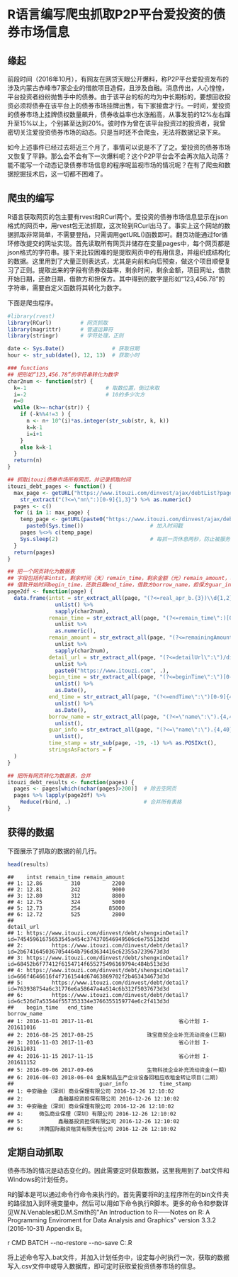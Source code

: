 R语言编写爬虫抓取P2P平台爱投资的债券市场信息
================

缘起
----

前段时间（2016年10月），有网友在网贷天眼公开爆料，称P2P平台爱投资发布的涉及内蒙古赤峰市7家企业的借款项目造假，且涉及自融。消息传出，人心惶惶，平台投资者纷纷抛售手中的债券。由于该平台的标的均为中长期标的，要想回收投资必须将债券在该平台上的债券市场挂牌出售，有下家接盘才行。一时间，爱投资的债券市场上挂牌债权数量飙升，债券收益率也水涨船高，从事发前的12%左右蹿升至15%以上，个别甚至达到20%。彼时作为曾在该平台投资过的投资者，我曾密切关注爱投资债券市场的动态。只是当时还不会爬虫，无法将数据记录下来。

如今上述事件已经过去将近三个月了，事情可以说是不了了之。爱投资的债券市场又恢复了平静。那么会不会有下一次爆料呢？这个P2P平台会不会再次陷入动荡？能不能写一个动态记录债券市场信息的程序呢监视市场的情况呢？在有了爬虫和数据挖掘技术后，这一切都不困难了。

爬虫的编写
----------

R语言获取网页的包主要有rvest和RCurl两个。爱投资的债券市场信息显示在json格式的网页中，用rvest包无法抓取，这次轮到RCurl出马了。事实上这个网站的数据抓取非常简单，不需要登陆，只需调用getURL()函数即可。翻页功能通过for循环修改提交的网址实现。首先读取所有网页并储存在变量pages中，每个网页都是json格式的字符串。接下来比较困难的是提取网页中的有用信息，并组织成结构化的数据。这里用到了大量正则表达式，尤其是向前和向后预查，做这个项目顺便复习了正则。提取出来的字段有债券收益率，剩余时间，剩余金额，项目网址，借款开始日期，还款日期，借款方和担保方。其中得到的数字是形如“123,456.78”的字符串，需要自定义函数将其转化为数字。

下面是爬虫程序。

``` r
#library(rvest)
library(RCurl)         # 网页抓取
library(magrittr)      # 管道运算符
library(stringr)       # 字符处理，正则

date <- Sys.Date()               # 获取日期
hour <- str_sub(date(), 12, 13)  # 获取小时

### functions
## 把形如“123,456.78”的字符串转化为数字
char2num <- function(str) {
  k=-1                         # 取数位置，倒过来取
  i=-2                         # 10的多少次方
  n=0
  while (k>=-nchar(str)) {
    if (-k%%4!=3 ) {
      n <- n+ 10^(i)*as.integer(str_sub(str, k, k))
      k=k-1
      i=i+1
    }
    else k=k-1
  }
  return(n)
}

## 抓取itouzi债券市场所有网页，并记录抓取时间
itouzi_debt_pages <- function() {
  max_page <- getURL("https://www.itouzi.com/dinvest/ajax/debtList?page=1", encoding="UTF-8") %>%
    str_extract("(?<=\"nn\":)[0-9]{1,3}") %>% as.numeric()               # 获取页码
  pages <- c()
  for (i in 1: max_page) {
    temp_page <- getURL(paste0("https://www.itouzi.com/dinvest/ajax/debtList?page=", i), encoding="UTF-8") %>%
      paste0(Sys.time())                     # 加入时间戳
    pages %<>% c(temp_page)
    Sys.sleep(2)                             # 每抓一页休息两秒，防止被服务器封ip
  }
  return(pages)
}

## 把一个网页转化为数据表
## 字段包括利率intst，剩余时间（天）remain_time，剩余金额（元）remain_amount，项目网址detail_url，
## 借款开始时间begin_time，还款日期end_time，借款方borrow_name，担保方guar_info和信息抓取时间time_stamp。
page2df <- function(page) {
  data.frame(intst = str_extract_all(page, "(?<=real_apr_b.{3})\\d{1,2}\\.\\d{2}") %>%
               unlist() %>%
               sapply(char2num),
             remain_time = str_extract_all(page, "(?<=remain_time\":)[0-9]+") %>% 
               unlist %>%
               as.numeric(),
             remain_amount = str_extract_all(page, "(?<=remainingAmount\":\")([0-9]{1,3},){0,3}([0-9]{1,3}\\.[0-9]{2})") %>%
               unlist %>%
               sapply(char2num),
             detail_url = str_extract_all(page, "(?<=detailUrl\":\")/dinvest/debt/[a-zA-Z]+\\?id=[0-9a-z]{48}") %>%
               unlist %>%
               paste0("https://www.itouzi.com", .),
             begin_time = str_extract_all(page, "(?<=beginTime\":\")[0-9]{4}-[0-9]{2}-[0-9]{2}") %>%
               unlist() %>%
               as.Date(),
             end_time = str_extract_all(page, "(?<=endTime\":\")[0-9]{4}-[0-9]{2}-[0-9]{2}")%>%
               unlist() %>%
               as.Date(),
             borrow_name = str_extract_all(page, "(?<=\"name\":\").{4,40}(?=\",\"style_cn)") %>%
               unlist(),
             guar_info = str_extract_all(page, "(?<=\"name\":\").{4,40}(?=.{6}((type)|(pager)))") %>%
               unlist(),
             time_stamp = str_sub(page, -19, -1) %>% as.POSIXct(),      
             stringsAsFactors = F
  )
}

## 把所有网页转化为数据表，合并
itouzi_debt_results <- function(pages) {
  pages <- pages[which(nchar(pages)>200)]  # 除去空网页
  pages %>% lapply(page2df) %>%
    Reduce(rbind, .)                       # 合并所有表格
}
```

获得的数据
----------

下面展示了抓取的数据的前几行。

``` r
head(results)
```

    ##    intst remain_time remain_amount
    ## 1: 12.86         310          2200
    ## 2: 12.81         242          9000
    ## 3: 12.80         312          8800
    ## 4: 12.75         324          5000
    ## 5: 12.73         254         85000
    ## 6: 12.72         525          2800
    ##                                                                                                detail_url
    ## 1: https://www.itouzi.com/dinvest/debt/shengxinDetail?id=74545961675653545a454c374370546949506c6e75513d3d
    ## 2:         https://www.itouzi.com/dinvest/debt/detail?id=2b67416450367054464b796d3634416c62355a7239673d3d
    ## 3: https://www.itouzi.com/dinvest/debt/shengxinDetail?id=68452b6f77412f6154714f655275496169794c484b513d3d
    ## 4: https://www.itouzi.com/dinvest/debt/shengxinDetail?id=666f4646616f4f7161544d67463869702f2b463434673d3d
    ## 5:         https://www.itouzi.com/dinvest/debt/detail?id=763938754a6c31776e6a58647a4a514c6b312f5037673d3d
    ## 6:         https://www.itouzi.com/dinvest/debt/detail?id=6c526d7a53544f557353334e3766355159774e6c2f413d3d
    ##    begin_time   end_time                                    borrow_name
    ## 1: 2016-11-01 2017-11-01                           省心计划 I-201611016
    ## 2: 2016-08-25 2017-08-25                 珠宝商贸企业补充流动资金(三期)
    ## 3: 2016-11-03 2017-11-03                           省心计划 I-201611031
    ## 4: 2016-11-15 2017-11-15                           省心计划 I-201611152
    ## 5: 2016-09-06 2017-09-06                 生物科技企业补充流动资金(一期)
    ## 6: 2016-06-03 2018-06-04 金属制品生产企业设备回租应收租金转让项目(二期)
    ##                           guar_info          time_stamp
    ## 1: 中安融金（深圳）商业保理有限公司 2016-12-26 12:10:02
    ## 2:           鑫融基投资担保有限公司 2016-12-26 12:10:02
    ## 3: 中安融金（深圳）商业保理有限公司 2016-12-26 12:10:02
    ## 4:     微弘商业保理（深圳）有限公司 2016-12-26 12:10:02
    ## 5:           鑫融基投资担保有限公司 2016-12-26 12:10:02
    ## 6:     沣腾国际融资租赁有限责任公司 2016-12-26 12:10:02

定期自动抓取
------------

债券市场的情况是动态变化的。因此需要定时获取数据，这里我用到了.bat文件和Windows的计划任务。

R的脚本是可以通过命令行命令来执行的。首先需要将R的主程序所在的bin文件夹的路径加入到环境变量中。然后可以用如下命令执行R脚本。更多的命令和参数详见W.N.Venables和D.M.Smith的"An Introduction to R——Notes on R: A Programming Enviroment for Data Analysis and Graphics" version 3.3.2 (2016-10-31) Appendix B。

r CMD BATCH --no-restore --no-save C:.R

将上述命令写入.bat文件，并加入计划任务中，设定每小时执行一次，获取的数据写入.csv文件中或导入数据库，即可定时获取爱投资债券市场的信息。
